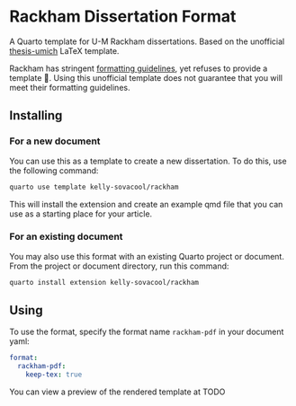 # Rackham Dissertation Format

A Quarto template for U-M Rackham dissertations. 
Based on the unofficial [thesis-umich](https://github.com/umangv/thesis-umich) LaTeX template.

Rackham has stringent [formatting guidelines](https://rackham.umich.edu/navigating-your-degree/formatting-guidelines/), 
yet refuses to provide a template 🧐.
Using this unofficial template does not guarantee that you will meet their 
formatting guidelines.

## Installing

### For a new document

You can use this as a template to create a new dissertation. 
To do this, use the following command:

```bash
quarto use template kelly-sovacool/rackham
```

This will install the extension and create an example qmd file that you can use as a starting place for your article.

### For an existing document

You may also use this format with an existing Quarto project or document.
From the project or document directory, run this command:

```bash
quarto install extension kelly-sovacool/rackham
```

## Using

To use the format, specify the format name `rackham-pdf` in your document yaml:

```yaml
format:
  rackham-pdf:
    keep-tex: true
```

You can view a preview of the rendered template at TODO

<!--
## Format Options

*TODO*: If your format has options that can be set via document metadata, describe them.

## Example

Here is the source code for a minimal sample document: [template.qmd](template.qmd).
-->
